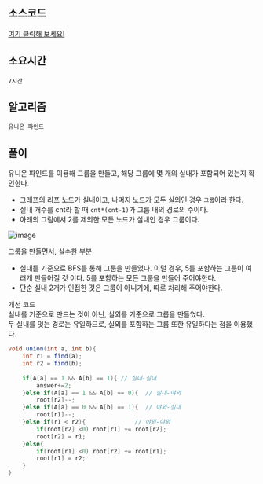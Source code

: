 ## 소스코드
[여기 클릭해 보세요!](https://github.com/BE-Archive/Algorithm-Study/blob/main/wnso-kim/Week_24/BOJ_21606_아침산책/BOJ_21606_아침산책.java)

## 소요시간
`7시간`

## 알고리즘
`유니온 파인드`

## 풀이
유니온 파인드를 이용해 그룹을 만들고, 해당 그룹에 몇 개의 실내가 포함되어 있는지 확인한다.    
- 그래프의 리프 노드가 실내이고, 나머지 노드가 모두 실외인 경우 `그룹`이라 한다. 
- 실내 개수를 cnt라 할 때 `cnt*(cnt-1)`가 그룹 내의 경로의 수이다.   
- 아래의 그림에서 2를 제외한 모든 노드가 실내인 경우 그룹이다.

![image](https://github.com/BE-Archive/Algorithm-Study/assets/109727039/22dde515-4a83-4873-b8c3-84c4682ed177)


그룹을 만들면서, 실수한 부분
- 실내를 기준으로 BFS를 통해 그룹을 만들었다. 이럴 경우, 5를 포함하는 그룹이 여러개 만들어질 것 이다.
5를 포함하는 모든 그룹을 만들어 주어야한다.
- 단순 실내 2개가 인접한 것은 그룹이 아니기에, 따로 처리해 주어야한다.

개선 코드   
실내를 기준으로 만드는 것이 아닌, 실외를 기준으로 그룹을 만들었다.   
두 실내를 잇는 경로는 유일하므로, 실외를 포함하는 그룹 또한 유일하다는 점을 이용했다.
```java
void union(int a, int b){
    int r1 = find(a);
    int r2 = find(b);
    
    if(A[a] == 1 && A[b] == 1){ // 실내-실내
        answer+=2;
    }else if(A[a] == 1 && A[b] == 0){  // 실내-야외
        root[r2]--;
    }else if(A[a] == 0 && A[b] == 1){  // 야외-실내
        root[r1]--;
    }else if(r1 < r2){              // 야외-야외
        if(root[r2] <0) root[r1] += root[r2]; 
        root[r2] = r1;
    }else{
        if(root[r1] <0) root[r2] += root[r1];
        root[r1] = r2;
    }
}
```